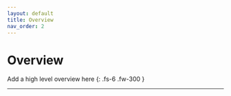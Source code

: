 ```yaml
---
layout: default
title: Overview
nav_order: 2
---
```


# Overview

Add a high level overview here
{: .fs-6 .fw-300 }

---